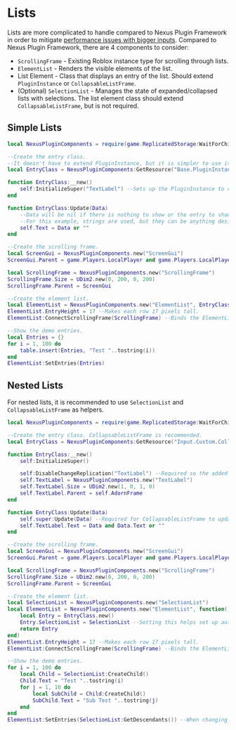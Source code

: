 # Lists
Lists are more complicated to handle compared to Nexus Plugin Framework
in order to mitigate [performance issues with bigger inputs](https://twitter.com/TheNexusAvenger/status/1497663514906869772).
Compared to Nexus Plugin Framework, there are 4 components to consider:
- `ScrollingFrame` - Existing Roblox instance type for scrolling through lists.
- `ElementList` - Renders the visible elements of the list.
- List Element - Class that displays an entry of the list. Should extend `PluginInstance` or `CollapsableListFrame`.
- (Optional) `SelectionList` - Manages the state of expanded/collapsed lists with selections. The list element class should extend `CollapsableListFrame`, but is not required.

## Simple Lists
```lua
local NexusPluginComponents = require(game.ReplicatedStorage:WaitForChild("NexusPluginComponents"))

--Create the entry class.
--It doesn't have to extend PluginInstance, but it is simpler to use it.
local EntryClass = NexusPluginComponents:GetResource("Base.PluginInstance"):Extend()

function EntryClass:__new()
    self:InitializeSuper("TextLabel") --Sets up the PluginInstance to create a TextLabel. Any contents can be used.
end

function EntryClass:Update(Data)
    --Data will be nil if there is nothing to show or the entry to show.
    --For this example, strings are used, but they can be anything desired.
    self.Text = Data or ""
end

--Create the scrolling frame.
local ScreenGui = NexusPluginComponents.new("ScreenGui")
ScreenGui.Parent = game.Players.LocalPlayer and game.Players.LocalPlayer:FindFirstChild("PlayerGui") or game.StarterGui

local ScrollingFrame = NexusPluginComponents.new("ScrollingFrame")
ScrollingFrame.Size = UDim2.new(0, 200, 0, 200)
ScrollingFrame.Parent = ScreenGui

--Create the element list.
local ElementList = NexusPluginComponents.new("ElementList", EntryClass) --The second parameter must be the class to use, or a function that creates the class.
ElementList.EntryHeight = 17 --Makes each row 17 pixels tall.
ElementList:ConnectScrollingFrame(ScrollingFrame) --Binds the ElementList to the ScrollingFrame.

--Show the demo entries.
local Entries = {}
for i = 1, 100 do
    table.insert(Entries, "Test "..tostring(i))
end
ElementList:SetEntries(Entries)
```

## Nested Lists
For nested lists, it is recommended to use `SelectionList` and `CollapsableListFrame`
as helpers.
```lua
local NexusPluginComponents = require(game.ReplicatedStorage:WaitForChild("NexusPluginComponents"))

--Create the entry class. CollapsableListFrame is recommended.
local EntryClass = NexusPluginComponents:GetResource("Input.Custom.CollapsableListFrame"):Extend()

function EntryClass:__new()
    self:InitializeSuper()

    self:DisableChangeReplication("TextLabel") --Required so the added TextLabel property is not set in the wrapped instance of CollapsableListFrame.
    self.TextLabel = NexusPluginComponents.new("TextLabel")
    self.TextLabel.Size = UDim2.new(1, 0, 1, 0)
    self.TextLabel.Parent = self.AdornFrame
end

function EntryClass:Update(Data)
    self.super:Update(Data) --Required for CollapsableListFrame to update the arrow and selection color.
    self.TextLabel.Text = Data and Data.Text or ""
end

--Create the scrolling frame.
local ScreenGui = NexusPluginComponents.new("ScreenGui")
ScreenGui.Parent = game.Players.LocalPlayer and game.Players.LocalPlayer:FindFirstChild("PlayerGui") or game.StarterGui

local ScrollingFrame = NexusPluginComponents.new("ScrollingFrame")
ScrollingFrame.Size = UDim2.new(0, 200, 0, 200)
ScrollingFrame.Parent = ScreenGui

--Create the element list.
local SelectionList = NexusPluginComponents.new("SelectionList")
local ElementList = NexusPluginComponents.new("ElementList", function()
    local Entry = EntryClass.new()
    Entry.SelectionList = SelectionList --Setting this helps set up automatic handling of expanding/collapsing entries and selections.
    return Entry
end)
ElementList.EntryHeight = 17 --Makes each row 17 pixels tall.
ElementList:ConnectScrollingFrame(ScrollingFrame) --Binds the ElementList to the ScrollingFrame.

--Show the demo entries.
for i = 1, 100 do
    local Child = SelectionList:CreateChild()
    Child.Text = "Test "..tostring(i)
    for j = 1, 10 do
        local SubChild = Child:CreateChild()
        SubChild.Text = "Sub Test "..tostring(j)
    end
end
ElementList:SetEntries(SelectionList:GetDescendants()) --When changing an entry (such as running CreateChild or editting a property), this must be re-ran to apply the changes. It will not automatically listen for changes.
```